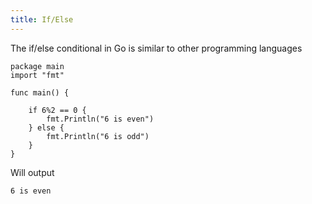 ```yaml
---
title: If/Else
---
```


The if/else conditional in Go is similar to other programming languages

````
package main
import "fmt"

func main() {

    if 6%2 == 0 {
        fmt.Println("6 is even")
    } else {
        fmt.Println("6 is odd")
    }
}
`````

Will output
````
6 is even
````
    
